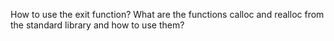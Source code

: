 How to use the exit function?
What are the functions calloc and realloc from the standard library and how to use them?
